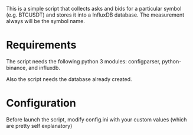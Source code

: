 This is a simple script that collects asks and bids for a particular symbol 
(e.g. BTCUSDT) and stores it into a InfluxDB database. The measurement always 
will be the symbol name.

# Requirements #

The script needs the following python 3 modules: configparser, python-binance, 
and influxdb.

Also the script needs the database already created.

# Configuration #

Before launch the script, modify config.ini with your custom values (which are 
pretty self explanatory)
